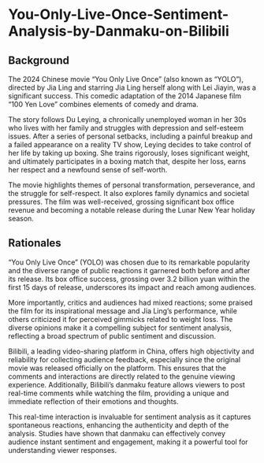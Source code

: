 # You-Only-Live-Once-Sentiment-Analysis-by-Danmaku-on-Bilibili

## Background
The 2024 Chinese movie “You Only Live Once” (also known as “YOLO”), directed by Jia Ling and starring Jia Ling herself along with Lei Jiayin, was a significant success. This comedic adaptation of the 2014 Japanese film “100 Yen Love” combines elements of comedy and drama. 

The story follows Du Leying, a chronically unemployed woman in her 30s who lives with her family and struggles with depression and self-esteem issues. After a series of personal setbacks, including a painful breakup and a failed appearance on a reality TV show, Leying decides to take control of her life by taking up boxing. She trains rigorously, loses significant weight, and ultimately participates in a boxing match that, despite her loss, earns her respect and a newfound sense of self-worth.

The movie highlights themes of personal transformation, perseverance, and the struggle for self-respect. It also explores family dynamics and societal pressures. The film was well-received, grossing significant box office revenue and becoming a notable release during the Lunar New Year holiday season.

## Rationales
“You Only Live Once” (YOLO) was chosen due to its remarkable popularity and the diverse range of public reactions it garnered both before and after its release. Its box office success, grossing over 3.2 billion yuan within the first 15 days of release, underscores its impact and reach among audiences. 

More importantly, critics and audiences had mixed reactions; some praised the film for its inspirational message and Jia Ling’s performance, while others criticized it for perceived gimmicks related to weight loss. The diverse opinions make it a compelling subject for sentiment analysis, reflecting a broad spectrum of public sentiment and discussion.

Bilibili, a leading video-sharing platform in China, offers high objectivity and reliability for collecting audience feedback, especially since the original movie was released officially on the platform. This ensures that the comments and interactions are directly related to the genuine viewing experience. Additionally, Bilibili’s danmaku feature allows viewers to post real-time comments while watching the film, providing a unique and immediate reflection of their emotions and thoughts. 

This real-time interaction is invaluable for sentiment analysis as it captures spontaneous reactions, enhancing the authenticity and depth of the analysis. Studies have shown that danmaku can effectively convey audience instant sentiment and engagement, making it a powerful tool for understanding viewer responses.
